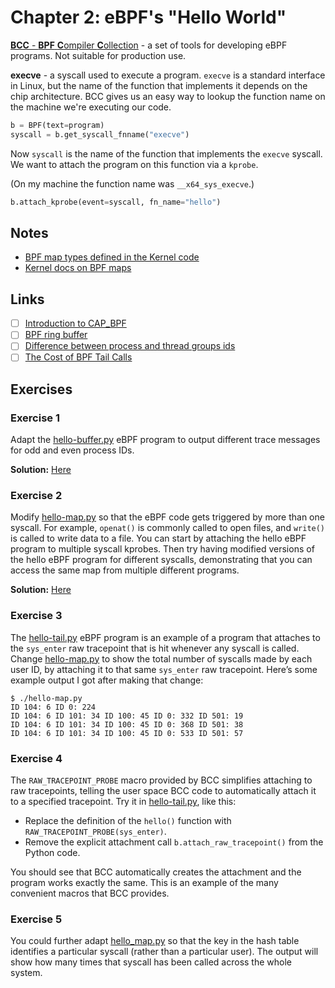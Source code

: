 # Chapter 2: eBPF's "Hello World"

[**BCC** - **BPF** **C**ompiler **C**ollection](https://github.com/iovisor/bcc) - a set of tools for developing eBPF programs.
Not suitable for production use.

**execve** - a syscall used to execute a program.
`execve` is a standard interface in Linux, but the name of the function that implements it depends on the chip architecture.
BCC gives us an easy way to lookup the function name on the machine we're executing our code.

```python
b = BPF(text=program)
syscall = b.get_syscall_fnname("execve")
```

Now `syscall` is the name of the function that implements the `execve` syscall.
We want to attach the program on this function via a `kprobe`.

(On my machine the function name was `__x64_sys_execve`.)

```python
b.attach_kprobe(event=syscall, fn_name="hello")
```

## Notes

- [BPF map types defined in the Kernel code](https://elixir.bootlin.com/linux/v5.15.86/source/include/uapi/linux/bpf.h#L878)
- [Kernel docs on BPF maps](https://docs.kernel.org/bpf/maps.html)

## Links

- [ ] [Introduction to CAP_BPF](https://mdaverde.com/posts/cap-bpf/)
- [ ] [BPF ring buffer](https://nakryiko.com/posts/bpf-ringbuf/)
- [ ] [Difference between process and thread groups ids](https://www.gnu.org/software/libc/manual/html_node/Process-Identification.html)
- [ ] [The Cost of BPF Tail Calls](https://pchaigno.github.io/ebpf/2021/03/22/cost-bpf-tail-calls.html)

## Exercises

### Exercise 1

Adapt the [hello-buffer.py](./hello-buffer.py) eBPF program to output different trace messages for odd and even process IDs.

**Solution:** [Here](./hello-buffer-ex-1.py)

### Exercise 2

Modify [hello-map.py](./hello-map.py) so that the eBPF code gets triggered by more than one syscall.
For example, `openat()` is commonly called to open files, and `write()` is called to write data to a file.
You can start by attaching the hello eBPF program to multiple syscall kprobes.
Then try having modified versions of the hello eBPF program for different syscalls, demonstrating that you can access the same map from multiple different programs.

**Solution:** [Here](./hello-map-ex-2.py)

### Exercise 3

The [hello-tail.py](./hello-tail.py) eBPF program is an example of a program that attaches to the `sys_enter` raw tracepoint that is hit whenever any syscall is called.
Change [hello-map.py](./hello-map.py) to show the total number of syscalls made by each user ID, by attaching it to that same `sys_enter` raw tracepoint.
Here’s some example output I got after making that change:

```console
$ ./hello-map.py
ID 104: 6 ID 0: 224
ID 104: 6 ID 101: 34 ID 100: 45 ID 0: 332 ID 501: 19
ID 104: 6 ID 101: 34 ID 100: 45 ID 0: 368 ID 501: 38
ID 104: 6 ID 101: 34 ID 100: 45 ID 0: 533 ID 501: 57
```

### Exercise 4

The `RAW_TRACEPOINT_PROBE` macro provided by BCC simplifies attaching to raw tracepoints, telling the user space BCC code to automatically attach it to a specified tracepoint.
Try it in [hello-tail.py](./hello-tail.py), like this:

- Replace the definition of the `hello()` function with `RAW_TRACEPOINT_PROBE(sys_enter)`.
- Remove the explicit attachment call `b.attach_raw_tracepoint()` from the Python code.

You should see that BCC automatically creates the attachment and the program works exactly the same.
This is an example of the many convenient macros that BCC provides.

### Exercise 5

You could further adapt [hello_map.py](./hello-map.py) so that the key in the hash table identifies a particular syscall (rather than a particular user).
The output will show how many times that syscall has been called across the whole system.
